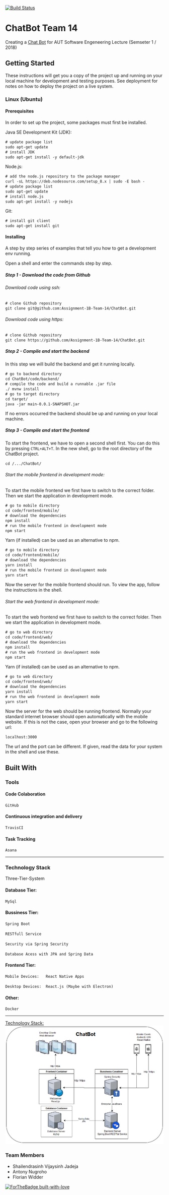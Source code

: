 
[![Build Status](https://travis-ci.org/Assignment-1B-Team-14/ChatBot.svg?branch=master)](https://travis-ci.org/Assignment-1B-Team-14/ChatBot)

# ChatBot Team 14

Creating a [Chat Bot](https://raw.githubusercontent.com/Assignment-1B-Team-14/ChatBot/master/docs/Assigment1B.pdf) for AUT Software Engeneering Lecture (Semseter 1 / 2018)

## Getting Started

These instructions will get you a copy of the project up and running on your local machine for development and testing purposes. See deployment for notes on how to deploy the project on a live system.

### Linux (Ubuntu)

#### Prerequisites

In order to set up the project, some packages must first be installed.

Java SE Development Kit (JDK):

```
# update package list
sudo apt-get update
# install JDK
sudo apt-get install -y default-jdk
```

Node.js:

```
# add the node.js repository to the package manager
curl -sL https://deb.nodesource.com/setup_8.x | sudo -E bash -
# update package list
sudo apt-get update
# install node.js
sudo apt-get install -y nodejs
```

Git:

```
# install git client
sudo apt-get install git
```

#### Installing

A step by step series of examples that tell you how to get a development env running.

Open a shell and enter the commands step by step.

##### Step 1 - Download the code from Github

###### Download code using ssh:

```
# clone Github repository
git clone git@github.com:Assignment-1B-Team-14/ChatBot.git
```

###### Download code using https:

```
# clone Github repository
git clone https://github.com/Assignment-1B-Team-14/ChatBot.git
```

##### Step 2 - Compile and start the backend

In this step we will build the backend and get it running locally.

```
# go to backend directory
cd ChatBot/code/backend/
# compile the code and build a runnable .jar file
./ mvnw install
# go to target directory
cd target/
java -jar main-0.0.1-SNAPSHOT.jar
```

If no errors occurred the backend should be up and running on your local machine.

##### Step 3 - Compile and start the frontend

To start the frontend, we have to open a second shell first.
You can do this by pressing ``` CTRL+ALT+T ```.
In the new shell, go to the root directory of the ChatBot project.

```
cd /.../ChatBot/
```

###### Start the mobile frontend in development mode:

To start the mobile frontend we first have to switch to the correct folder. Then we start the application in development mode.

```
# go to mobile directory
cd code/frontend/mobile/
# download the dependencies
npm install
# run the mobile frontend in development mode
npm start
```

Yarn (if installed) can be used as an alternative to npm.

```
# go to mobile directory
cd code/frontend/mobile/
# download the dependencies
yarn install
# run the mobile frontend in development mode
yarn start
```

Now the server for the mobile frontend should run. To view the app, follow the instructions in the shell.

###### Start the web frontend in development mode:

To start the web frontend we first have to switch to the correct folder. Then we start the application in development mode.

```
# go to web directory
cd code/frontend/web/
# download the dependencies
npm install
# run the web frontend in development mode
npm start
```

Yarn (if installed) can be used as an alternative to npm.

```
# go to web directory
cd code/frontend/web/
# download the dependencies
yarn install
# run the web frontend in development mode
yarn start
```

Now the server for the web should be running frontend. Normally your standard internet browser should open automatically with the mobile website. If this is not the case, open your browser and go to the following url:

```
localhost:3000
```

The url and the port can be different. If given, read the data for your system in the shell and use these.

## Built With

### Tools

#### Code Colaboration

```
GitHub
```

#### Continuous integration and delivery

```
TravisCI
```

#### Task Tracking

```
Asana
```

___

### Technology Stack

Three-Tier-System

#### Database Tier:

```
MySql
```

#### Bussiness Tier:

```
Spring Boot

RESTfull Service

Security via Spring Security

Database Acess with JPA and Spring Data
```

#### Frontend Tier:

```
Mobile Devices:   React Native Apps

Desktop Devices:  React.js (Maybe with Electron)
```

#### Other:

```
Docker
```

___

[Technology Stack:](https://github.com/Assignment-1B-Team-14/ChatBot/blob/master/docs/TechnologyStack.jpg)
![Technology Stack](https://raw.githubusercontent.com/Assignment-1B-Team-14/ChatBot/master/docs/TechnologyStack.jpg)

### Team Members

- Shailendrasinh Vijaysinh Jadeja
- Antony Nugroho
- Florian Widder

[![ForTheBadge built-with-love](http://ForTheBadge.com/images/badges/built-with-love.svg)](https://assignment-1b-team-14.github.io/ChatBot/)
